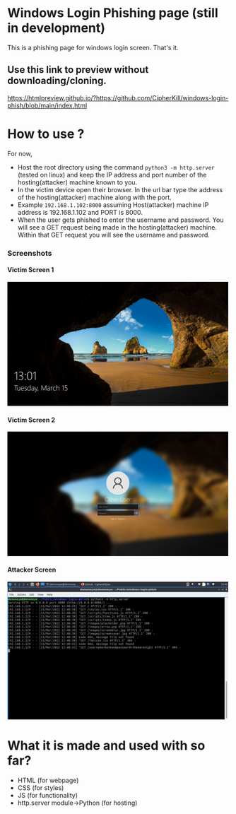 # Windows Login Phishing page (still in development)
This is a phishing page for windows login screen. That's it.
## Use this link to preview without downloading/cloning. 
https://htmlpreview.github.io/?https://github.com/CipherKill/windows-login-phish/blob/main/index.html


# How to use ?
For now,  
- Host the root directory using the command `python3 -m http.server` (tested on linux) and keep the IP address
and port number of the hosting(attacker) machine known to you.  
- In the victim device open their browser. In the url bar type the address of the hosting(attacker) machine along with the port.  
- Example `192.168.1.102:8000` assuming Host(attacker) machine IP address is 192.168.1.102 and PORT is 8000.  
- When the user gets phished to enter the username and password. You will see a GET request being made in the hosting(attacker) machine. Within that GET request you will see the username and password.

### Screenshots
#### Victim Screen 1
<img src="https://github.com/CipherKill/windows-login-phish/blob/main/Screenshots/cover(victim).png" width="500px"></img>
#### Victim Screen 2
<img src="https://github.com/CipherKill/windows-login-phish/blob/main/Screenshots/login(victim).png" width="500px"></img>
#### Attacker Screen
<img src="https://github.com/CipherKill/windows-login-phish/blob/main/Screenshots/attacker-screen.jpg" width="500px"></img>


# What it is made and used with so far?
- HTML  (for webpage)
- CSS (for styles)
- JS  (for functionality)
- http.server module->Python (for hosting)


